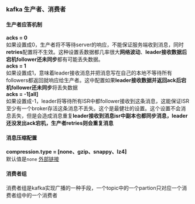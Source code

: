 ### kafka 生产者、消费者  

#### 生产者应答机制  
**acks = 0**  
如果设置成0，生产者将不等待server的响应，不能保证服务端收到消息，同时**retries**配置将不生效。这种设置丢数据都几率很大**网络波动**、**leader接收数据后宕机follower还未同步**都有可能丢失数据。  
**acks = 1**  
如果设置成1，意味着leader接收消息并把消息写在自己的本地不等待所有followers都返回就响应给生产者。这中配置如果**leader接收数据并返回ack后宕机follower还未同步**将丢失数据  
**acks = -1[all]**  
如果设置成-1，leader将等待所有ISR中都follower接收到这条消息，这能保证ISR至少有一个broker存活这条消息不丢失。这个是最健壮的设置。这个设置不会消息丢失，但是会造成消息重复**leader接收到消息isr中副本也都同步消息，leader还没发出ack宕机，生产者retries则会重复消息**
  
#### 消息压缩配置  
**compression.type = [none、gzip、snappy、lz4]**  
默认值是`none` [外部链接](https://www.cnblogs.com/tugeboke/p/11760402.html)  


#### 消费者组

消费者组是kafka实现广播的一种手段，一个topic中的一个partion只对应一个消费者组中的一个消费者